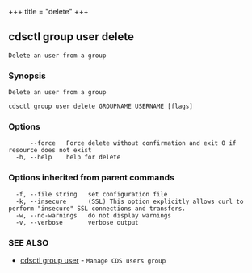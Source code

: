 +++
title = "delete"
+++
## cdsctl group user delete

`Delete an user from a group`

### Synopsis

`Delete an user from a group`

```
cdsctl group user delete GROUPNAME USERNAME [flags]
```

### Options

```
      --force   Force delete without confirmation and exit 0 if resource does not exist
  -h, --help    help for delete
```

### Options inherited from parent commands

```
  -f, --file string   set configuration file
  -k, --insecure      (SSL) This option explicitly allows curl to perform "insecure" SSL connections and transfers.
  -w, --no-warnings   do not display warnings
  -v, --verbose       verbose output
```

### SEE ALSO

* [cdsctl group user](/cli/cdsctl/group/user/)	 - `Manage CDS users group`

